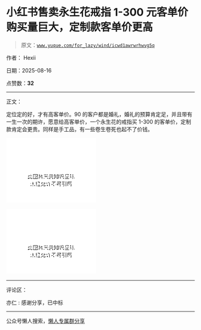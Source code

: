 # 小红书售卖永生花戒指 1-300 元客单价购买量巨大，定制款客单价更高

> 原文：[`www.yuque.com/for_lazy/wind/icwd1awrwrhwvg5q`](https://www.yuque.com/for_lazy/wind/icwd1awrwrhwvg5q)

作者： Hexii

日期：2025-08-16

点赞数：**32**

* * *

正文：

定位定的好，才有高客单价。90 的客户都是婚礼，婚礼的预算肯定足，并且带有一生一次的期许，愿意给高客单价，一个永生花的戒指买 1-300 的客单价，定制款肯定会更贵。同样是手工品，有一些卷生卷死也起不了价钱。

![](img/89c80509704606e427391431fd89f7bf.png "None")

![](img/356fc63bde66cc9bfa9b0e16c426e356.png "None")

* * *

评论区：

亦仁 : 感谢分享，已中标

* * *

公众号懒人搜索，[懒人专属群分享](https://lazybook.fun/#/blog/group)